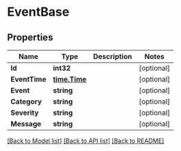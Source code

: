# EventBase

## Properties

Name | Type | Description | Notes
------------ | ------------- | ------------- | -------------
**Id** | **int32** |  | [optional] 
**EventTime** | [**time.Time**](time.Time.md) |  | [optional] 
**Event** | **string** |  | [optional] 
**Category** | **string** |  | [optional] 
**Severity** | **string** |  | [optional] 
**Message** | **string** |  | [optional] 

[[Back to Model list]](../README.md#documentation-for-models) [[Back to API list]](../README.md#documentation-for-api-endpoints) [[Back to README]](../README.md)


